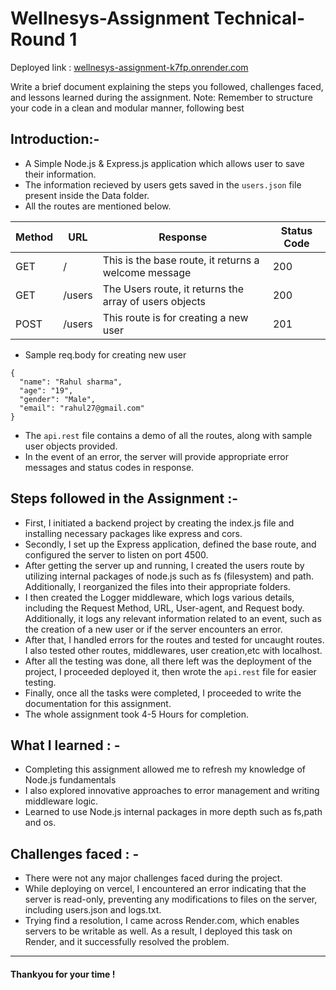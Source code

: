 # Wellnesys-Assignment Technical-Round 1

Deployed link : <a href="https://wellnesys-assignment-k7fp.onrender.com">wellnesys-assignment-k7fp.onrender.com</a>

Write a brief document explaining the steps you followed, challenges faced, and lessons
learned during the assignment.
Note: Remember to structure your code in a clean and modular manner, following best

## Introduction:-

- A Simple Node.js & Express.js application which allows user to save their information.
- The information recieved by users gets saved in the `users.json` file present inside the Data folder.
- All the routes are mentioned below.

| Method | URL    | Response                                               | Status Code |
| ------ | ------ | ------------------------------------------------------ | ----------- |
| GET    | /      | This is the base route, it returns a welcome message   | 200         |
| GET    | /users | The Users route, it returns the array of users objects | 200         |
| POST   | /users | This route is for creating a new user                  | 201         |

- Sample req.body for creating new user

```
{
  "name": "Rahul sharma",
  "age": "19",
  "gender": "Male",
  "email": "rahul27@gmail.com"
}
```

- The `api.rest` file contains a demo of all the routes, along with sample user objects provided.
- In the event of an error, the server will provide appropriate error messages and status codes in response.

## Steps followed in the Assignment :-

- First, I initiated a backend project by creating the index.js file and installing necessary packages like express and cors.
- Secondly, I set up the Express application, defined the base route, and configured the server to listen on port 4500.
- After getting the server up and running, I created the users route by utilizing internal packages of node.js such as fs (filesystem) and path. Additionally, I reorganized the files into their appropriate folders.
- I then created the Logger middleware, which logs various details, including the Request Method, URL, User-agent, and Request body. Additionally, it logs any relevant information related to an event, such as the creation of a new user or if the server encounters an error.
- After that, I handled errors for the routes and tested for uncaught routes. I also tested other routes, middlewares, user creation,etc with localhost.
- After all the testing was done, all there left was the deployment of the project, I proceeded deployed it, then wrote the `api.rest` file for easier testing.
- Finally, once all the tasks were completed, I proceeded to write the documentation for this assignment.
- The whole assignment took 4-5 Hours for completion.

## What I learned : -

- Completing this assignment allowed me to refresh my knowledge of Node.js fundamentals
- I also explored innovative approaches to error management and writing middleware logic.
- Learned to use Node.js internal packages in more depth such as fs,path and os.

## Challenges faced : -

- There were not any major challenges faced during the project.
- While deploying on vercel, I encountered an error indicating that the server is read-only, preventing any modifications to files on the server, including users.json and logs.txt.
- Trying find a resolution, I came across Render.com, which enables servers to be writable as well. As a result, I deployed this task on Render, and it successfully resolved the problem.

---

#### Thankyou for your time !
